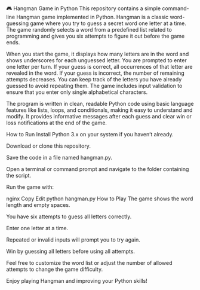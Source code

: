 🎮 Hangman Game in Python
This repository contains a simple command-line Hangman game implemented in Python. Hangman is a classic word-guessing game where you try to guess a secret word one letter at a time. The game randomly selects a word from a predefined list related to programming and gives you six attempts to figure it out before the game ends.

When you start the game, it displays how many letters are in the word and shows underscores for each unguessed letter. You are prompted to enter one letter per turn. If your guess is correct, all occurrences of that letter are revealed in the word. If your guess is incorrect, the number of remaining attempts decreases. You can keep track of the letters you have already guessed to avoid repeating them. The game includes input validation to ensure that you enter only single alphabetical characters.

The program is written in clean, readable Python code using basic language features like lists, loops, and conditionals, making it easy to understand and modify. It provides informative messages after each guess and clear win or loss notifications at the end of the game.

How to Run
Install Python 3.x on your system if you haven’t already.

Download or clone this repository.

Save the code in a file named hangman.py.

Open a terminal or command prompt and navigate to the folder containing the script.

Run the game with:

nginx
Copy
Edit
python hangman.py
How to Play
The game shows the word length and empty spaces.

You have six attempts to guess all letters correctly.

Enter one letter at a time.

Repeated or invalid inputs will prompt you to try again.

Win by guessing all letters before using all attempts.

Feel free to customize the word list or adjust the number of allowed attempts to change the game difficulty.

Enjoy playing Hangman and improving your Python skills!
